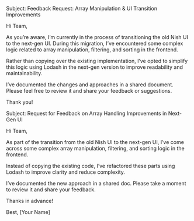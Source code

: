 Subject: Feedback Request: Array Manipulation & UI Transition Improvements

Hi Team,

As you’re aware, I’m currently in the process of transitioning the old Nish UI to the next-gen UI. During this migration, I’ve encountered some complex logic related to array manipulation, filtering, and sorting in the frontend.

Rather than copying over the existing implementation, I’ve opted to simplify this logic using Lodash in the next-gen version to improve readability and maintainability.

I’ve documented the changes and approaches in a shared document. Please feel free to review it and share your feedback or suggestions.

Thank you!




Subject: Request for Feedback on Array Handling Improvements in Next-Gen UI

Hi Team,

As part of the transition from the old Nish UI to the next-gen UI, I’ve come across some complex array manipulation, filtering, and sorting logic in the frontend.

Instead of copying the existing code, I’ve refactored these parts using Lodash to improve clarity and reduce complexity.

I’ve documented the new approach in a shared doc. Please take a moment to review it and share your feedback.

Thanks in advance!

Best,
[Your Name]

